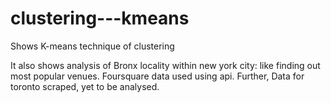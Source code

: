# clustering---kmeans
Shows K-means technique of clustering 

It also shows analysis of Bronx locality within new york city: like finding out most popular venues. Foursquare data used using api. Further, Data for toronto scraped, yet to be analysed.

